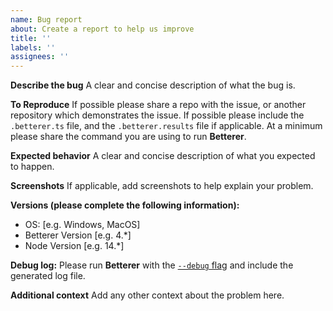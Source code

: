 ```yaml
---
name: Bug report
about: Create a report to help us improve
title: ''
labels: ''
assignees: ''
---
```


**Describe the bug**
A clear and concise description of what the bug is.

**To Reproduce**
If possible please share a repo with the issue, or another repository which demonstrates the issue.
If possible please include the `.betterer.ts` file, and the `.betterer.results` file if applicable.
At a minimum please share the command you are using to run **Betterer**.

**Expected behavior**
A clear and concise description of what you expected to happen.

**Screenshots**
If applicable, add screenshots to help explain your problem.

**Versions (please complete the following information):**

- OS: [e.g. Windows, MacOS]
- Betterer Version [e.g. 4.*]
- Node Version [e.g. 14.*]

**Debug log:**
Please run **Betterer** with the [`--debug` flag](https://phenomnomnominal.github.io/betterer/docs/running-betterer#debug-mode) and include the generated log file.

**Additional context**
Add any other context about the problem here.
